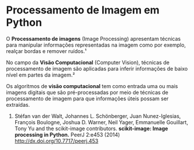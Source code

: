 Processamento de Imagem em Python
==========================

O **Processamento de imagens** (Image Processing) apresentam técnicas para manipular informações representadas na imagem como por exemplo, realçar bordas e remover ruídos.¹

No campo da **Visão Computacional** (Computer Vision), técnicas de processamento de imagem são aplicadas para inferir informações de baixo nível em partes da imagem.²

Os algoritmos de **visão computacional** tem como entrada uma ou mais imagens digitais que são pré-processadas por meio de técnicas de processamento de imagem para que informações úteis possam ser extraídas.

1. Stéfan van der Walt, Johannes L. Schönberger, Juan Nunez-Iglesias, François Boulogne, Joshua D. Warner, Neil Yager, Emmanuelle Gouillart, Tony Yu and the scikit-image contributors. **scikit-image: Image processing in Python.** PeerJ 2:e453 (2014) http://dx.doi.org/10.7717/peerj.453 
